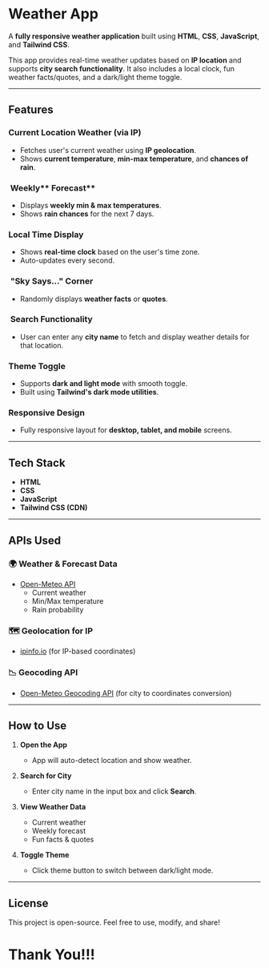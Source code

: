 # Weather App

A **fully responsive weather application** built using **HTML**, **CSS**, **JavaScript**, and **Tailwind CSS**.

This app provides real-time weather updates based on **IP location** and supports **city search functionality**. It also includes a local clock, fun weather facts/quotes, and a dark/light theme toggle.

---

## Features

### Current Location Weather (via IP)

- Fetches user's current weather using **IP geolocation**.
- Shows **current temperature**, **min-max temperature**, and **chances of rain**.

###  Weekly\*\* Forecast\*\*

- Displays **weekly min & max temperatures**.
- Shows **rain chances** for the next 7 days.

### Local Time Display

- Shows **real-time clock** based on the user's time zone.
- Auto-updates every second.

###  **"Sky Says..." Corner**

- Randomly displays **weather facts** or **quotes**.

###  **Search Functionality**

- User can enter any **city name** to fetch and display weather details for that location.

### Theme Toggle

- Supports **dark and light mode** with smooth toggle.
- Built using **Tailwind's dark mode utilities**.

### **Responsive Design**

- Fully responsive layout for **desktop, tablet, and mobile** screens.

---

## Tech Stack

- **HTML**
- **CSS**
- **JavaScript**
- **Tailwind CSS (CDN)**

---

## APIs Used

### 🌍 **Weather & Forecast Data**

- [Open-Meteo API](https://open-meteo.com/)
  - Current weather
  - Min/Max temperature
  - Rain probability

### 🗺️ **Geolocation for IP**

- [ipinfo.io](https://ipinfo.io/) (for IP-based coordinates)

### 📉 Geocoding API 

- [Open-Meteo Geocoding API](https://open-meteo.com/en/docs/geocoding-api) (for city to coordinates conversion)

---

## How to Use

1. **Open the App**

   - App will auto-detect location and show weather.

2. **Search for City**

   - Enter city name in the input box and click **Search**.

3. **View Weather Data**

   - Current weather
   - Weekly forecast
   - Fun facts & quotes

4. **Toggle Theme**

   - Click theme button to switch between dark/light mode.

---

## License

This project is open-source. Feel free to use, modify, and share!

# Thank You!!!

